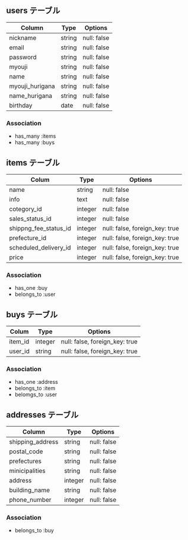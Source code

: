 ## users テーブル

| Column          | Type   | Options     |
|---------------- |--------|------------ |
| nickname        | string | null: false |
| email           | string | null: false |
| password        | string | null: false |
| myouji          | string | null: false |
| name            | string | null: false |
| myouji_hurigana | string | null: false |
| name_hurigana   | string | null: false |
| birthday        | date   | null: false |


### Association

- has_many :items
- has_many :buys

## items テーブル

| Colum                 | Type    | Options                        |
|-----------------------|---------|--------------------------------|
| name                  | string  | null: false                    |
| info                  | text    | null: false                    |
| cotegory_id           | integer | null: false                    |
| sales_status_id       | integer | null: false                    |
| shippng_fee_status_id | integer | null: false, foreign_key: true |
| prefecture_id         | integer | null: false, foreign_key: true |
| scheduled_delivery_id | integer | null: false, foreign_key: true |
| price                 | integer | null: false, foreign_key: true |

### Association

- has_one :buy
- belongs_to :user

## buys テーブル

| Colum   | Type    | Options                       |
|---------|---------|-------------------------------|
| item_id | integer | null: false, foreign_key: true|
| user_id | string  | null: false, foreign_key: true|

### Association

- has_one :address
- belongs_to :item
- belomgs_to :user

## addresses テーブル

| Column           | Type    | Options     |
| -----------------| ------- | ----------- |
| shipping_address | string  | null: false |
| postal_code      | string  | null: false |
| prefectures      | string  | null: false |
| minicipalities   | string  | null: false |
| address          | integer | null: false |
| building_name    | string  | null: false |  
| phone_number     | integer | null: false |

### Association

- belongs_to :buy

